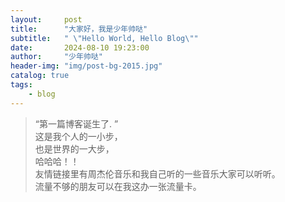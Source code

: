 ```yaml
---
layout:     post
title:      "大家好，我是少年帅哒"
subtitle:   " \"Hello World, Hello Blog\""
date:       2024-08-10 19:23:00
author:     "少年帅哒"
header-img: "img/post-bg-2015.jpg"
catalog: true
tags:
    - blog
---
```


> “第一篇博客诞生了. ”
<br>这是我个人的一小步，
<br>也是世界的一大步，
<br>哈哈哈！！
<br>友情链接里有周杰伦音乐和我自己听的一些音乐大家可以听听。
<br>流量不够的朋友可以在我这办一张流量卡。
